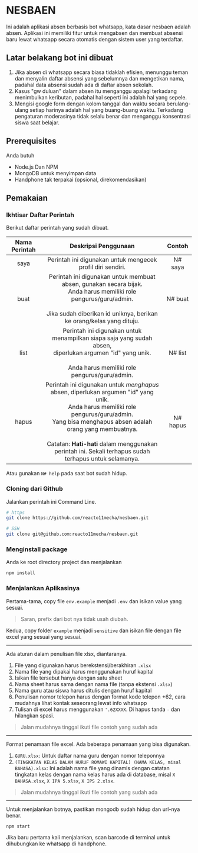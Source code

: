 # NESBAEN

Ini adalah aplikasi absen berbasis bot whatsapp, kata dasar nesbaen adalah absen. Aplikasi ini memiliki fitur untuk mengabsen dan membuat absensi baru lewat whatsapp secara otomatis dengan sistem user yang terdaftar.

## Latar belakang bot ini dibuat

1. Jika absen di whatsapp secara biasa tidaklah efisien, menunggu teman dan menyalin daftar absensi yang sebelumnya dan mengetikan nama, padahal data absensi sudah ada di daftar absen sekolah.
2. Kasus "gw duluan" dalam absen itu menganggu apalagi terkadang menimbulkan keributan, padahal hal seperti ini adalah hal yang sepele.
3. Mengisi google form dengan kolom tanggal dan waktu secara berulang-ulang setiap harinya adalah hal yang buang-buang waktu. Terkadang pengaturan moderasinya tidak selalu benar dan menganggu konsentrasi siswa saat belajar.

## Prerequisites

Anda butuh

- Node.js Dan NPM
- MongoDB untuk menyimpan data
- Handphone tak terpakai (opsional, direkomendasikan)

## Pemakaian

### Ikhtisar Daftar Perintah

Berikut daftar perintah yang sudah dibuat.

| **Nama Perintah** |                                                                                                                                            **Deskripsi Penggunaan**                                                                                                                                            |  **Contoh**   |
| :---------------: | :------------------------------------------------------------------------------------------------------------------------------------------------------------------------------------------------------------------------------------------------------------------------------------------------------------: | :-----------: |
|       saya        |                                                                                                                           Perintah ini digunakan untuk mengecek profil diri sendiri.                                                                                                                           |    N# saya    |
|       buat        |                                                        Perintah ini digunakan untuk membuat absen, gunakan secara bijak. <br>Anda harus memiliki role pengurus/guru/admin.<br><br>Jika sudah diberikan id uniknya, berikan ke orang/kelas yang dituju.                                                         |    N# buat    |
|       list        |                                                                       Perintah ini digunakan untuk menampilkan siapa saja yang sudah absen, <br>diperlukan argumen "id" yang unik. <br><br>Anda harus memiliki role pengurus/guru/admin.                                                                       | N# list <id>  |
|       hapus       | Perintah ini digunakan untuk _menghapus_ absen, diperlukan argumen "id" yang unik. <br>Anda harus memiliki role pengurus/guru/admin. <br>Yang bisa menghapus absen adalah orang yang membuatnya.<br><br>Catatan: **Hati-hati** dalam menggunakan perintah ini. Sekali terhapus sudah terhapus untuk selamanya. | N# hapus <id> |

Atau gunakan `N# help` pada saat bot sudah hidup.

### Cloning dari Github

Jalankan perintah ini Command Line.

```sh
# https
git clone https://github.com/reacto11mecha/nesbaen.git

# SSH
git clone git@github.com:reacto11mecha/nesbaen.git
```

### Menginstall package

Anda ke root directory project dan menjalankan

```sh
npm install
```

### Menjalankan Aplikasinya

Pertama-tama, copy file `env.example` menjadi `.env` dan isikan value yang sesuai.

> Saran, prefix dari bot nya tidak usah diubah.

Kedua, copy folder `example` menjadi `sensitive` dan isikan file dengan file excel yang sesuai yang sesuai.

---

Ada aturan dalam penulisan file xlsx, diantaranya.

1. File yang digunakan harus berekstensi/berakhiran `.xlsx`
2. Nama file yang dipakai harus menggunakan huruf kapital
3. Isikan file tersebut hanya dengan satu sheet
4. Nama sheet harus sama dengan nama file (tanpa ekstensi `.xlsx`)
5. Nama guru atau siswa harus ditulis dengan huruf kapital
6. Penulisan nomor telepon harus dengan format kode telepon +62, cara mudahnya lihat kontak seseorang lewat info whatsapp
7. Tulisan di excel harus menggunakan `'.62XXXX`. Di hapus tanda `-` dan hilangkan spasi.

> Jalan mudahnya tinggal ikuti file contoh yang sudah ada

---

Format penamaan file excel. Ada beberapa penamaan yang bisa digunakan.

1. `GURU.xlsx`: Untuk daftar nama guru dengan nomor teleponnya
2. `(TINGKATAN KELAS DALAM HURUF ROMAWI KAPITAL) (NAMA KELAS, misal BAHASA).xlsx`: Ini adalah nama file yang dinamis dengan catatan tingkatan kelas dengan nama kelas harus ada di database, misal `X BAHASA.xlsx`, `X IPA 5.xlsx`, `X IPS 2.xlsx`.

> Jalan mudahnya tinggal ikuti file contoh yang sudah ada

---

Untuk menjalankan botnya, pastikan mongodb sudah hidup dan url-nya benar.

```sh
npm start
```

Jika baru pertama kali menjalankan, scan barcode di terminal untuk dihubungkan ke whatsapp di handphone.
